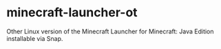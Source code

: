 # minecraft-launcher-ot

Other Linux version of the Minecraft Launcher for Minecraft: Java Edition installable via Snap.
